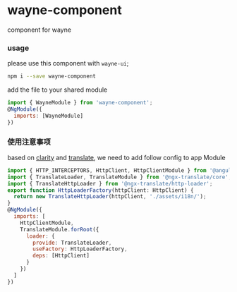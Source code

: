 # wayne-component
component for wayne

### usage

please use this component with `wayne-ui`;

```bash
npm i --save wayne-component
```

add the file to your shared module
```js
import { WayneModule } from 'wayne-component';
@NgModule({
  imports: [WayneModule]
})
```

### 使用注意事项

based on [clarity](https://vmware.github.io/clarity) and [translate](https://github.com/ngx-translate/core), we need to add follow config to app Module
```js
import { HTTP_INTERCEPTORS, HttpClient, HttpClientModule } from '@angular/common/http';
import { TranslateLoader, TranslateModule } from '@ngx-translate/core';
import { TranslateHttpLoader } from '@ngx-translate/http-loader';
export function HttpLoaderFactory(httpClient: HttpClient) {
  return new TranslateHttpLoader(httpClient, './assets/i18n/');
}
@NgModule({
  imports: [
    HttpClientModule,
    TranslateModule.forRoot({
      loader: {
        provide: TranslateLoader,
        useFactory: HttpLoaderFactory,
        deps: [HttpClient]
      }
    })
  ]
})
```
